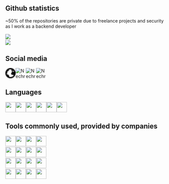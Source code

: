 ## Github statistics
~50% of the repositories are private due to freelance projects and security as I work as a backend developer

<!-- dark, radical, merko, gruvbox, tokyonight, onedark, cobalt, synthwave, highcontrast, dracula -->
<!-- &hide=stars,commits,prs,issues,contribs -->

<img align=center height=205 src="https://github-readme-stats-nechrito.vercel.app/api?username=Nechrito&count_private=true&theme=tokyonight&show_icons=true&hide_border=true&include_all_commits=true" />

<br />

<img align=center src="https://github-readme-stats-nechrito.vercel.app/api/top-langs?username=Nechrito&count_private=true&theme=tokyonight&hide_border=true&include_all_commits=true&layout=compact" />

<br />

## Social media

[<img height="32" width="32" align="left" alt="nechrito.org" src="https://raw.githubusercontent.com/iconic/open-iconic/master/svg/globe.svg" />][website]
[<img height="32" width="32" align="left" alt="Nechrito | Twitter" src="https://cdn.jsdelivr.net/npm/simple-icons@v3/icons/twitter.svg" />][twitter]
[<img height="32" width="32" align="left" alt="Nechrito | LinkedIn" src="https://cdn.jsdelivr.net/npm/simple-icons@v3/icons/linkedin.svg" />][linkedin]
[<img height="32" width="32" align="left" alt="Nechrito | Instagram" src="https://cdn.jsdelivr.net/npm/simple-icons@v3/icons/instagram.svg" />][instagram]

<br />
<br />

## Languages

<img align="left" height="32" width="32" src="https://unpkg.com/simple-icons@v5/icons/csharp.svg" />
<img align="left" height="32" width="32" src="https://unpkg.com/simple-icons@v5/icons/cplusplus.svg" />
<img align="left" height="32" width="32" src="https://unpkg.com/simple-icons@v5/icons/python.svg" />
<img align="left" height="32" width="32" src="https://unpkg.com/simple-icons@v5/icons/lua.svg" />
<img align="left" height="32" width="32" src="https://unpkg.com/simple-icons@v5/icons/java.svg" />
<img align="left" height="32" width="32" src="https://unpkg.com/simple-icons@v5/icons/swift.svg" />

<br />
<br />

## Tools commonly used, provided by companies

<img align="left" height="32" width="32" src="https://unpkg.com/simple-icons@v5/icons/github.svg" />
<img align="left" height="32" width="32" src="https://unpkg.com/simple-icons@v5/icons/git.svg" />
<img align="left" height="32" width="32" src="https://unpkg.com/simple-icons@v5/icons/cmake.svg" />
<img align="left" height="32" width="32" src="https://unpkg.com/simple-icons@v5/icons/dotnet.svg" />

<br />
<br />

<img align="left" height="32" width="32" src="https://unpkg.com/simple-icons@v5/icons/azuredevops.svg" />
<img align="left" height="32" width="32" src="https://unpkg.com/simple-icons@v5/icons/azurepipelines.svg" />
<img align="left" height="32" width="32" src="https://unpkg.com/simple-icons@v5/icons/microsoftazure.svg" />
<img align="left" height="32" width="32" src="https://unpkg.com/simple-icons@v5/icons/npm.svg" />

<br />
<br />

<img align="left" height="32" width="32" src="https://unpkg.com/simple-icons@v5/icons/unity.svg" />
<img align="left" height="32" width="32" src="https://unpkg.com/simple-icons@v5/icons/unrealengine.svg" />
<img align="left" height="32" width="32" src="https://unpkg.com/simple-icons@v5/icons/mysql.svg" />
<img align="left" height="32" width="32" src="https://unpkg.com/simple-icons@v5/icons/opengl.svg" />

<br />
<br />

<img align="left" height="32" width="32" src="https://unpkg.com/simple-icons@v5/icons/vulkan.svg" />
<img align="left" height="32" width="32" src="https://unpkg.com/simple-icons@v5/icons/ios.svg" />
<img align="left" height="32" width="32" src="https://unpkg.com/simple-icons@v5/icons/androidstudio.svg" />
<img align="left" height="32" width="32" src="https://unpkg.com/simple-icons@v5/icons/oculus.svg" />

[website]: http://nechrito.org/
[twitter]: https://twitter.com/N3chrito
[instagram]: https://instagram.com/Hobbygroggare
[linkedin]: https://www.linkedin.com/in/philip-lindh-599707199/